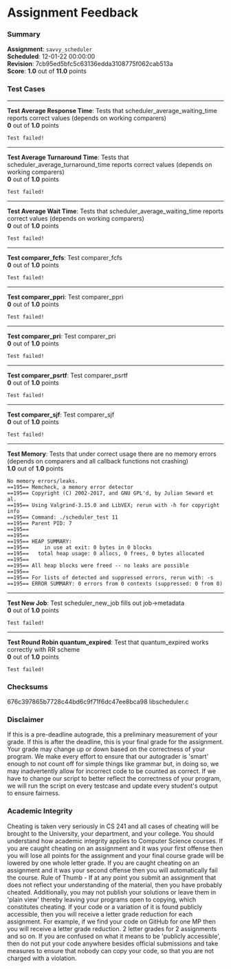 # Assignment Feedback

### Summary

**Assignment**: `savvy_scheduler`  
**Scheduled**: 12-01-22 00:00:00  
**Revision**: 7cb95ed5bfc5c63136edda3108775f062cab513a  
**Score**: **1.0** out of **11.0** points

### Test Cases
---

**Test Average Response Time**: Tests that scheduler_average_waiting_time reports correct values (depends on working comparers)  
**0** out of **1.0** points
```
Test failed!
```
---

**Test Average Turnaround Time**: Tests that scheduler_average_turnaround_time reports correct values (depends on working comparers)  
**0** out of **1.0** points
```
Test failed!
```
---

**Test Average Wait Time**: Tests that scheduler_average_waiting_time reports correct values (depends on working comparers)  
**0** out of **1.0** points
```
Test failed!
```
---

**Test comparer_fcfs**: Test comparer_fcfs  
**0** out of **1.0** points
```
Test failed!
```
---

**Test comparer_ppri**: Test comparer_ppri  
**0** out of **1.0** points
```
Test failed!
```
---

**Test comparer_pri**: Test comparer_pri  
**0** out of **1.0** points
```
Test failed!
```
---

**Test comparer_psrtf**: Test comparer_psrtf  
**0** out of **1.0** points
```
Test failed!
```
---

**Test comparer_sjf**: Test comparer_sjf  
**0** out of **1.0** points
```
Test failed!
```
---

**Test Memory**: Tests that under correct usage there are no memory errors (depends on comparers and all callback functions not crashing)  
**1.0** out of **1.0** points
```
No memory errors/leaks.
==195== Memcheck, a memory error detector
==195== Copyright (C) 2002-2017, and GNU GPL'd, by Julian Seward et al.
==195== Using Valgrind-3.15.0 and LibVEX; rerun with -h for copyright info
==195== Command: ./scheduler_test 11
==195== Parent PID: 7
==195== 
==195== 
==195== HEAP SUMMARY:
==195==     in use at exit: 0 bytes in 0 blocks
==195==   total heap usage: 0 allocs, 0 frees, 0 bytes allocated
==195== 
==195== All heap blocks were freed -- no leaks are possible
==195== 
==195== For lists of detected and suppressed errors, rerun with: -s
==195== ERROR SUMMARY: 0 errors from 0 contexts (suppressed: 0 from 0)
```
---

**Test New Job**: Test scheduler_new_job fills out job->metadata  
**0** out of **1.0** points
```
Test failed!
```
---

**Test Round Robin quantum_expired**: Test that quantum_expired works correctly with RR scheme  
**0** out of **1.0** points
```
Test failed!
```
### Checksums

676c397865b7728c44bd6c9f71f6dc47ee8bca98 libscheduler.c


### Disclaimer
If this is a pre-deadline autograde, this a preliminary measurement of your grade.
If this is after the deadline, this is your final grade for the assignment.
Your grade may change up or down based on the correctness of your program.
We make every effort to ensure that our autograder is 'smart' enough to not count off
for simple things like grammar but, in doing so, we may inadvertently allow for
incorrect code to be counted as correct.
If we have to change our script to better reflect the correctness of your program,
we will run the script on every testcase and update every student's output to ensure fairness.



### Academic Integrity
Cheating is taken very seriously in CS 241 and all cases of cheating will be brought to the University, your department, and your college.
You should understand how academic integrity applies to Computer Science courses.
If you are caught cheating on an assignment and it was your first offense then you will lose all points for the assignment and your final course
grade will be lowered by one whole letter grade. If you are caught cheating on an assignment and it was your second offense then you will automatically fail the course.
Rule of Thumb - If at any point you submit an assignment that does not reflect your understanding of the material, then you have probably cheated.
Additionally, you may not publish your solutions or leave them in 'plain view' thereby leaving your programs open to copying, which constitutes cheating.
If your code or a variation of it is found publicly accessible, then you will receive a letter grade reduction for each assignment.
For example, if we find your code on GitHub for one MP then you will receive a letter grade reduction. 2 letter grades for 2 assignments and so on.
If you are confused on what it means to be 'publicly accessible', then do not put your code anywhere besides official submissions and take measures
to ensure that nobody can copy your code, so that you are not charged with a violation.


